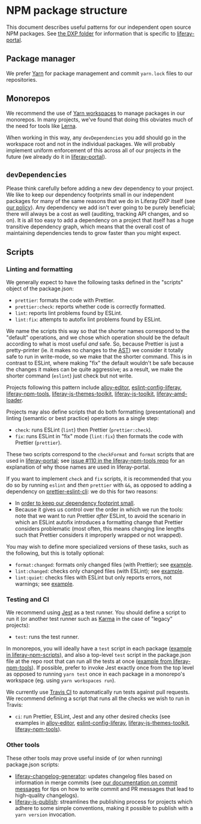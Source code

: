 # NPM package structure

This document describes useful patterns for our independent open source NPM packages. See [the DXP folder](../dxp) for information that is specific to [liferay-portal](https://github.com/liferay/liferay-portal).

## Package manager

We prefer [Yarn](https://yarnpkg.com/lang/en/) for package management and commit `yarn.lock` files to our repositories.

## Monorepos

We recommend the use of [Yarn workspaces](https://yarnpkg.com/lang/en/docs/workspaces/) to manage packages in our monorepos. In many projects, we've found that doing this obviates much of the need for tools like [Lerna](https://lerna.js.org).

When working in this way, any `devDependencies` you add should go in the workspace root and not in the individual packages. We will probably implement uniform enforcement of this across all of our projects in the future (we already do it in [liferay-portal](https://github.com/liferay/liferay-portal)).

## `devDependencies`

Please think carefully before adding a new dev dependency to your project. We like to keep our dependency footprints small in our independent packages for many of the same reasons that we do in Liferay DXP itself (see [our policy](../dxp/dev_dependencies.md)). Any dependency we add isn't ever going to be purely beneficial; there will always be a cost as well (auditing, tracking API changes, and so on). It is all too easy to add a dependency on a project that itself has a huge transitive dependency graph, which means that the overall cost of maintaining dependencies tends to grow faster than you might expect.

## Scripts

### Linting and formatting

We generally expect to have the following tasks defined in the "scripts" object of the package.json:

-   `prettier`: formats the code with Prettier.
-   `prettier:check`: reports whether code is correctly formatted.
-   `lint`: reports lint problems found by ESLint.
-   `lint:fix`: attempts to autofix lint problems found by ESLint.

We name the scripts this way so that the shorter names correspond to the "default" operations, and we chose which operation should be the default according to what is most useful _and_ safe. So, because Prettier is just a pretty-printer (ie. it makes no changes to the [AST](https://en.wikipedia.org/wiki/Abstract_syntax_tree)) we consider it totally safe to run in write-mode, so we make that the shorter command. This is in contrast to ESLint, where making "fix" the default wouldn't be safe because the changes it makes can be quite aggressive; as a result, we make the shorter command (`eslint`) just check but not write.

Projects following this pattern include [alloy-editor](https://github.com/liferay/alloy-editor/blob/5795cf638525f1d37cb84f92dffcab7e5452b92c/package.json#L60-L66), [eslint-config-liferay](https://github.com/liferay/eslint-config-liferay/blob/b056a199ef1f239e43cd74c3980d8ac47ba5231e/package.json#L48-L51), [liferay-npm-tools](https://github.com/liferay/liferay-npm-tools/blob/40f5d3cd148ce007231a333bcb8f55cd28c47243/package.json#L15-L18), [liferay-js-themes-toolkit](https://github.com/liferay/liferay-js-themes-toolkit/blob/c95eca5fb6330f507f87266bd8486927cc893897/package.json#L15-L18), [liferay-js-toolkit](https://github.com/liferay/liferay-js-toolkit/blob/3004c05a99ff0252fd29759ae25efd922fd6e154/package.json#L14-L18), [liferay-amd-loader](https://github.com/liferay/liferay-amd-loader/blob/8b1f2a2ff563a6b279649e7121906f3ba4a69f21/package.json#L12-L15).

Projects may also define scripts that do both formatting (presentational) and linting (semantic or best practice) operations as a single step:

-   `check`: runs ESLint (`lint`) then Prettier (`prettier:check`).
-   `fix`: runs ESLint in "fix" mode (`lint:fix`) then formats the code with Prettier (`prettier`).

These two scripts correspond to the `checkFormat` and `format` scripts that are used in [liferay-portal](https://github.com/liferay/liferay-portal); see [issue \#110 in the liferay-npm-tools repo](https://github.com/liferay/liferay-npm-tools/issues/110) for an explanation of why those names are used in liferay-portal.

If you want to implement `check` and `fix` scripts, it is recommended that you do so by running `eslint` and _then_ `prettier` with `&&`, as opposed to adding a dependency on [prettier-eslint-cli](https://npmjs.com/package/prettier-eslint-cli): we do this for two reasons:

-   In [order to keep our dependency footprint small](https://github.com/liferay/liferay-npm-tools/issues/32#issuecomment-476098955).
-   Because it gives us control over the order in which we run the tools: note that we want to run Prettier _after_ ESLint, to avoid the scenario in which an ESLint autofix introduces a formatting change that Prettier considers problematic (most often, this means changing line lengths such that Prettier considers it improperly wrapped or not wrapped).

You may wish to define more specialized versions of these tasks, such as the following, but this is totally optional:

-   `format:changed`: formats only changed files (with Prettier); see [example](https://github.com/liferay/alloy-editor/blob/5795cf638525f1d37cb84f92dffcab7e5452b92c/package.json#L61).
-   `lint:changed`: checks only changed files (with ESLint); see [example](https://github.com/liferay/alloy-editor/blob/5795cf638525f1d37cb84f92dffcab7e5452b92c/package.json#L64).
-   `lint:quiet`: checks files with ESLint but only reports errors, not warnings; see [example](https://github.com/liferay/alloy-editor/blob/5795cf638525f1d37cb84f92dffcab7e5452b92c/package.json#L66).

### Testing and CI

We recommend using [Jest](https://jestjs.io) as a test runner. You should define a script to run it (or another test runner such as [Karma](https://www.npmjs.com/package/karma) in the case of "legacy" projects):

-   `test`: runs the test runner.

In monorepos, you will ideally have a `test` script in each package ([example in liferay-npm-scripts](https://github.com/liferay/liferay-npm-tools/blob/40f5d3cd148ce007231a333bcb8f55cd28c47243/packages/liferay-npm-scripts/package.json#L70)), and also a top-level `test` script in the package.json file at the repo root that can run all the tests at once ([example from liferay-npm-tools](https://github.com/liferay/liferay-npm-tools/blob/40f5d3cd148ce007231a333bcb8f55cd28c47243/package.json#L19)). If possible, prefer to invoke Jest exactly once from the top level as opposed to running `yarn test` once in each package in a monorepo's workspace (eg. using `yarn workspaces run`).

We currently use [Travis CI](https://travis-ci.org/liferay) to automatically run tests against pull requests. We recommend defining a script that runs all the checks we wish to run in Travis:

-   `ci`: run Prettier, ESLint, Jest and any other desired checks (see examples in [alloy-editor](https://github.com/liferay/alloy-editor/blob/5795cf638525f1d37cb84f92dffcab7e5452b92c/package.json#L58), [eslint-config-liferay](https://github.com/liferay/eslint-config-liferay/blob/b056a199ef1f239e43cd74c3980d8ac47ba5231e/package.json#L47), [liferay-js-themes-toolkit](https://github.com/liferay/liferay-js-themes-toolkit/blob/c95eca5fb6330f507f87266bd8486927cc893897/package.json#L14), [liferay-npm-tools](https://github.com/liferay/liferay-npm-tools/blob/40f5d3cd148ce007231a333bcb8f55cd28c47243/package.json#L14)).

### Other tools

These other tools may prove useful inside of (or when running) package.json scripts:

-   [liferay-changelog-generator](https://github.com/liferay/liferay-frontend-projects/tree/master/projects/npm-tools/packages/changelog-generator): updates changelog files based on information in merge commits (see [our documentation on commit messages](./commit_messages.md) for tips on how to write commit and PR messages that lead to high-quality changelogs).
-   [liferay-js-publish](https://github.com/liferay/liferay-frontend-projects/tree/master/projects/npm-tools/packages/js-publish): streamlines the publishing process for projects which adhere to some simple conventions, making it possible to publish with a `yarn version` invocation.
